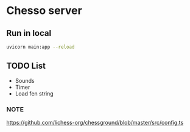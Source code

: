 # Chesso server

## Run in local

```bash
uvicorn main:app --reload
```

## TODO List

* Sounds
* Timer
* Load fen string

### NOTE

https://github.com/lichess-org/chessground/blob/master/src/config.ts
